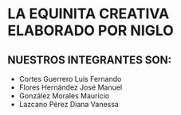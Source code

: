 # LA EQUINITA CREATIVA ELABORADO POR NIGLO
## NUESTROS INTEGRANTES SON:
* Cortes Guerrero Luis Fernando
* Flores Hernández José Manuel
* González Morales Mauricio
* Lazcano Pérez Diana Vanessa